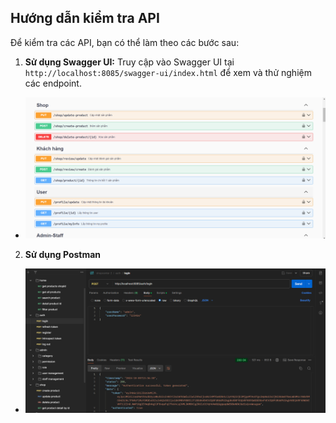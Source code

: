 ## Hướng dẫn kiểm tra API
Để kiểm tra các API, bạn có thể làm theo các bước sau:

1. **Sử dụng Swagger UI:** Truy cập vào Swagger UI tại `http://localhost:8085/swagger-ui/index.html` để xem và thử nghiệm các endpoint.
- <img src="assets/apidoc.png">

2. **Sử dụng Postman**
- <img src="assets/login.png">
